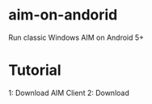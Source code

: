 # aim-on-andorid
Run classic Windows AIM on Android 5+
# Tutorial
1: Download AIM Client 
2: Download 
